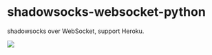 # shadowsocks-websocket-python
shadowsocks over WebSocket, support Heroku.

[![](https://www.herokucdn.com/deploy/button.svg)](https://heroku.com/deploy?template=https://github.com/hlzheng-git/sss-websocket-python/tree/deploy)
